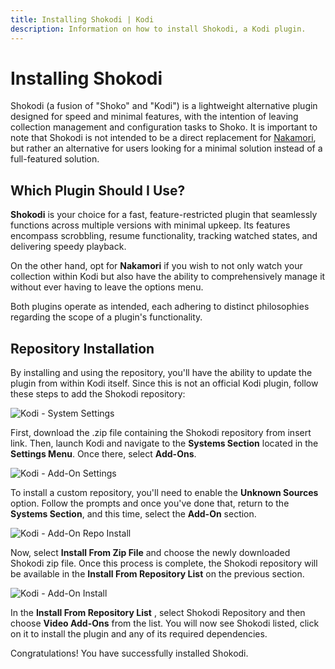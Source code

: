 ```yaml
---
title: Installing Shokodi | Kodi
description: Information on how to install Shokodi, a Kodi plugin.
---
```


# Installing Shokodi

Shokodi (a fusion of "Shoko" and "Kodi") is a lightweight alternative plugin designed for speed and minimal features,
with the intention of leaving collection management and configuration tasks to Shoko. It is important to note that
Shokodi is not intended to be a direct replacement for [Nakamori](https://shokunin.monogatari.pl/projects/nakamori/),
but rather an alternative for users looking for a minimal solution instead of a full-featured solution.

## Which Plugin Should I Use?

**Shokodi** is your choice for a fast, feature-restricted plugin that seamlessly functions across multiple versions
with minimal upkeep. Its features encompass scrobbling, resume functionality, tracking watched states, and
delivering speedy playback.

On the other hand, opt for **Nakamori** if you wish to not only watch your collection within Kodi but also have the
ability to comprehensively manage it without ever having to leave the options menu.

Both plugins operate as intended, each adhering to distinct philosophies regarding the scope of a plugin's
functionality.

## Repository Installation

By installing and using the repository, you'll have the ability to update the plugin from within Kodi itself.
Since this is not an official Kodi plugin, follow these steps to add the Shokodi repository:

![Kodi - System Settings](/images/shokodi/kodi-system-settings.jpg)

First, download the .zip file containing the Shokodi repository from insert link. Then, launch Kodi and navigate to
the **Systems Section** located in the **Settings Menu**. Once there, select **Add-Ons**.

![Kodi - Add-On Settings](/images/shokodi/kodi-addon-options.jpg)

To install a custom repository, you'll need to enable the **Unknown Sources** option. Follow the prompts and
once you've done that, return to the **Systems Section**, and this time, select the **Add-On** section.

![Kodi - Add-On Repo Install](/images/shokodi/kodi-addon-repo-install.jpg)

Now, select **Install From Zip File** and choose the newly downloaded Shokodi zip file. Once this process is complete,
the Shokodi repository will be available in the **Install From Repository List** on the previous section.

![Kodi - Add-On Install](/images/shokodi/kodi-addon-install.jpg)

In the **Install From Repository List** , select Shokodi Repository and then choose **Video Add-Ons** from the list. You will now
see Shokodi listed, click on it to install the plugin and any of its required dependencies.

Congratulations! You have successfully installed Shokodi.
